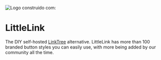 ![Logo](https://cdn.cottle.cloud/littlelink/littlelink.gif)
construido com: 
# LittleLink
The DIY self-hosted <a href="https://linktr.ee/" target="_blank" rel="noopener">LinkTree</a> alternative. LittleLink has more than 100 branded button styles you can easily use, with more being added by our community all the time.
